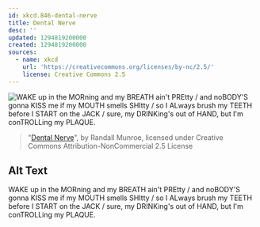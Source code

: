 ```yaml
---
id: xkcd.846-dental-nerve
title: Dental Nerve
desc: ''
updated: 1294819200000
created: 1294819200000
sources:
  - name: xkcd
    url: 'https://creativecommons.org/licenses/by-nc/2.5/'
    license: Creative Commons 2.5
---
```

![WAKE up in the MORning and my BREATH ain't PREtty / and noBODY'S gonna KISS me if my MOUTH smells SHItty / so I ALways brush my TEETH before I START on the JACK / sure, my DRINKing's out of HAND, but I'm conTROLLing my PLAQUE.](https://imgs.xkcd.com/comics/dental_nerve.png)
> "[Dental Nerve](https://xkcd.com/846/)", by Randall Munroe, licensed under Creative Commons Attribution-NonCommercial 2.5 License

## Alt Text
WAKE up in the MORning and my BREATH ain't PREtty / and noBODY'S gonna KISS me if my MOUTH smells SHItty / so I ALways brush my TEETH before I START on the JACK / sure, my DRINKing's out of HAND, but I'm conTROLLing my PLAQUE.
